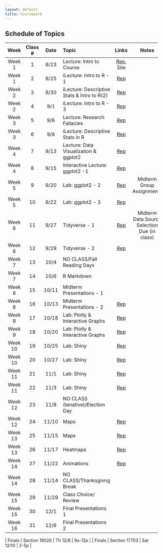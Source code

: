 ```yaml
---
layout: default
title: Coursework
---
```




## Schedule of Topics

| Week 	  | Class #       | Date      | Topic										| Links	| Notes									|
|:---:	  |:---:	      |:---:	  |:---											|:---:		| :---:								|
| Week 1  | 1             | 8/23      |   Lecture: Intro to Course					|[Rep](</01 Intro to Course and R/class 1/>), Site 	|									|
| Week 1  | 2             | 8/25      |   iLecture: Intro to R - 1					|[Rep](</01 Intro to Course and R/class 2/>)		|									|
| Week 2  | 3             | 8/30      |   iLecture: Descriptive Stats & Intro to R(2)	|[Rep](</02 Descriptive Stats & R Intro/class 3/>)		| 									|       
| Week 2  | 4             | 9/1       |   iLecture: Intro to R - 3					|[Rep](</02 Descriptive Stats & R Intro/class 4/>)		|									|
| Week 3  | 5             | 9/6       |   Lecture: Research Fallacies					|[Rep](</03 Research Fallacies & R Intro/class 5/>)		|									|  	
| Week 3  | 6             | 9/8       |   iLecture: Descriptive Stats in R			|[Rep](</03 Research Fallacies & R Intro/class 6/>)		|									|
| Week 4  | 7             | 9/13      |   Lecture: Data Visualization & ggplot2		|[Rep](</04 Data Viz Using ggplot2/class 7/>)		|									|	
| Week 4  | 8             | 9/15      |   Interactive Lecture: ggplot2 -1				|[Rep](</04 Data Viz Using ggplot2/class 8/>)		|									|
| Week 5  | 9             | 9/20      |   Lab: ggplot2 - 2							|[Rep](</05 Data Viz Using ggplot2/class 9/>)		|  Midterm Group Assignments		|
| Week 5  | 10            | 9/22      |   Lab: ggplot2 - 3							|[Rep](</05 Data Viz Using ggplot2/class 10/>)		|                           		|
| Week 6  | 11            | 9/27      |   Tidyverse - 1							|[Rep](</01 Intro to Course and R/class 1/>)		| Midterm Data Source Selection Due (in class) | 
| Week 6  | 12            | 9/29      |   Tidyverse - 2							|[Rep](</01 Intro to Course and R/class 1/>)		|                           |
| Week 7  | 13            | 10/4      |   NO CLASS/Fall Reading Days					|		|                           | 
| Week 7  | 14            | 10/6      |   R Markdown						|		|                           |
| Week 8  | 15            | 10/11     |   Midterm Presentations	- 1					|		|                           | 
| Week 8  | 16            | 10/13     |   Midterm Presentations - 2	| [Rep](</01 Intro to Course and R/class 1/>)       |                           |  
| Week 9  | 17            | 10/18     |   Lab: Plotly & Interactive Graphs			|[Rep](</01 Intro to Course and R/class 1/>)         |                           |	
| Week 9  | 18            | 10/20     |   Lab: Plotly & Interactive Graphs			|[Rep](</01 Intro to Course and R/class 1/>)         |                           |
| Week 10 | 19            | 10/25     |   Lab: Shiny							|[Rep](</01 Intro to Course and R/class 1/>) 	    |                       	| 	
| Week 10 | 20            | 10/27     |   Lab: Shiny						|[Rep](</01 Intro to Course and R/class 1/>)         |                           |
| Week 11 | 21            | 11/1      |   Lab: Shiny								|[Rep](</01 Intro to Course and R/class 1/>)  	    |  	                        | 	
| Week 11 | 22            | 11/3      |   Lab: Shiny								|[Rep](</01 Intro to Course and R/class 1/>)         |                           |
| Week 12 | 23            | 11/8      |   NO CLASS (tenative)/Election Day			|	        |                           |  
| Week 12 | 24            | 11/10     |   Maps									|[Rep](</01 Intro to Course and R/class 1/>)         |                           |
| Week 13 | 25            | 11/15     |   Maps									|[Rep](</01 Intro to Course and R/class 1/>) 	    |                           |
| Week 13 | 26            | 11/17     |   Heatmaps									|[Rep](</01 Intro to Course and R/class 1/>)         |                           |
| Week 14 | 27            | 11/22     |   Animations									|[Rep](</01 Intro to Course and R/class 1/>) 	    |                           |
| Week 14 | 28            | 11/14     |   NO CLASS/Thanksgivng Break					|         |                           |
| Week 15 | 29            | 11/29     |   Class Choice/ Review					|  	    |	                        |
| Week 15 | 30            | 12/1      |   Final Presentations	1						|         |                           |
| Week 16 | 31            | 12/6	    |   Final Presentations	2						| 	    | 	                        |

| Finals  | Section 19026 | Th 12/8   | 9a-12p | 
| Finals  | Section 17703 | Sat 12/10 | 2-5p |
